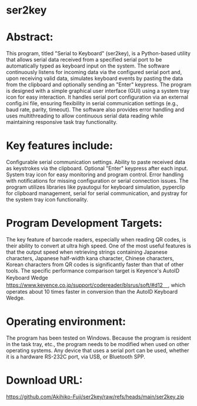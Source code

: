 # ser2key

# Abstract:
This program, titled "Serial to Keyboard" (ser2key), is a Python-based utility that allows serial data received from a specified serial port to be automatically typed as keyboard input on the system. The software continuously listens for incoming data via the configured serial port and, upon receiving valid data, simulates keyboard events by pasting the data from the clipboard and optionally sending an "Enter" keypress. The program is designed with a simple graphical user interface (GUI) using a system tray icon for easy interaction. It handles serial port configuration via an external config.ini file, ensuring flexibility in serial communication settings (e.g., baud rate, parity, timeout). The software also provides error handling and uses multithreading to allow continuous serial data reading while maintaining responsive task tray functionality.

# Key features include:
Configurable serial communication settings.
Ability to paste received data as keystrokes via the clipboard.
Optional "Enter" keypress after each input.
System tray icon for easy monitoring and program control.
Error handling with notifications for missing configuration or serial connection issues.
The program utilizes libraries like pyautogui for keyboard simulation, pyperclip for clipboard management, serial for serial communication, and pystray for the system tray icon functionality.

# Program Development Targets:
The key feature of barcode readers, especially when reading QR codes, is their ability to convert at ultra high speed.
One of the most useful features is that the output speed when retrieving strings containing Japanese characters, Japanese half-width kana character, Chinese characters, Korean characters from QR codes is significantly faster than that of other tools.
The specific performance comparison target is Keyence's AutoID Keyboard Wedge　https://www.keyence.co.jp/support/codereader/blsrus/soft/#d12　, which operates about 10 times faster in conversion than the AutoID Keyboard Wedge.

# Operating environment:
The program has been tested on Windows. Because the program is resident in the task tray, etc., the program needs to be modified when used on other operating systems.
Any device that uses a serial port can be used, whether it is a hardware RS-232C port, via USB, or Bluetooth SPP.

# Download URL:
https://github.com/Akihiko-Fuji/ser2key/raw/refs/heads/main/ser2key.zip
